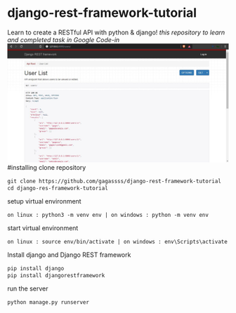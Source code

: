 # django-rest-framework-tutorial
Learn to create a RESTful API with python &amp; django!
*this repository to learn and completed task in Google Code-in*
![alt text](/result.JPG)
#installing
clone repository
```
git clone https://github.com/gagassss/django-rest-framework-tutorial
cd django-res-framework-tutorial
```
setup virtual environment
```
on linux : python3 -m venv env | on windows : python -m venv env
```
start virtual environment
```
on linux : source env/bin/activate | on windows : env\Scripts\activate
```
Install django and Django REST framework
```
pip install django
pip install djangorestframework
```
run the server
```
python manage.py runserver
```